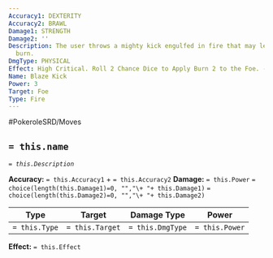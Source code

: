 ```yaml
---
Accuracy1: DEXTERITY
Accuracy2: BRAWL
Damage1: STRENGTH
Damage2: ''
Description: The user throws a mighty kick engulfed in fire that may leave a bad looking
  burn.
DmgType: PHYSICAL
Effect: High Critical. Roll 2 Chance Dice to Apply Burn 2 to the Foe. -1 Accuracy.
Name: Blaze Kick
Power: 3
Target: Foe
Type: Fire
---
```


#PokeroleSRD/Moves

## `= this.name` 
*`= this.Description`*

**Accuracy:** `= this.Accuracy1` + `= this.Accuracy2`
**Damage:** `= this.Power` `= choice(length(this.Damage1)=0, "","\+ "+ this.Damage1)` `= choice(length(this.Damage2)=0, "","\+ "+ this.Damage2)`

| Type          | Target          | Damage Type          | Power          |
| ------------- | --------------- | ---------------- | -------------- |
| `= this.Type` | `= this.Target` | `= this.DmgType` | `= this.Power` | 

**Effect:** `= this.Effect`
